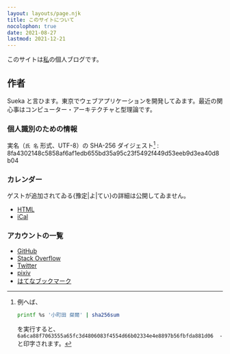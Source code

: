 ```yaml
---
layout: layouts/page.njk
title: このサイトについて
nocolophon: true
date: 2021-08-27
lastmod: 2021-12-21
---
```


このサイトは[私](#作者)の個人ブログです。

## 作者

Sueka と言ひます。東京でウェブアプリケーションを開発してゐます。<time datetime="2018-10">最近</time>の関心事はコンピューター・アーキテクチャと型理論です。

### 個人識別のための情報

実名（`氏 名` 形式、UTF-8）の SHA-256 ダイジェスト[^1]
: 8fa4302148c5858af6af1edb655bd35a95c23f5492f449d53eeb9d3ea40d8b04

[^1]:
    例へば、

    ``` sh
    printf %s '小町田 粲爾' | sha256sum
    ```

    を実行すると、`6a6ca88f7063555a65fc3d4806083f4554d66b02334e4e8897b56fbfda881d06  -` と印字されます。

### カレンダー

ゲストが追加されてゐる{豫定|よ|てい}の詳細は公開してゐません。

- [HTML](https://calendar.google.com/calendar/embed?src=uu6sc8cgpmvk87tamajg4nhl34%40group.calendar.google.com&hl=ja)
- [iCal](https://calendar.google.com/calendar/ical/uu6sc8cgpmvk87tamajg4nhl34%40group.calendar.google.com/public/basic.ics)

### アカウントの一覧

- [GitHub](https://github.com/sueka)
- [Stack Overflow](https://stackoverflow.com/users/8795737/h-sueka)
- [Twitter](https://twitter.com/hsueka)
- [pixiv](https://www.pixiv.net/member.php?id=28203588)
- [はてなブックマーク](http://b.hatena.ne.jp/sueka/bookmark)

